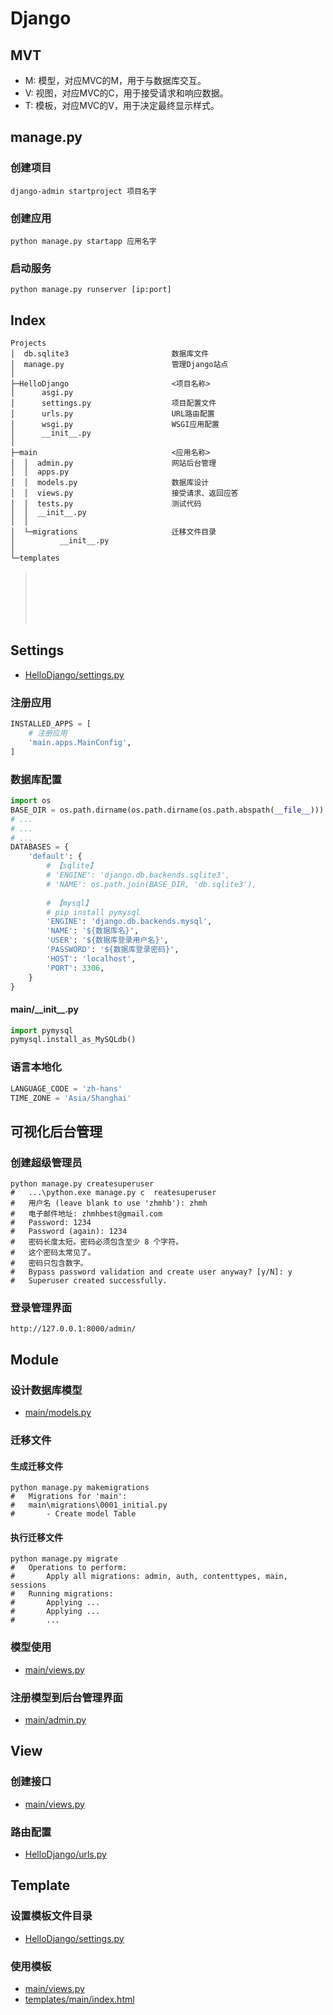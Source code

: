 # Django




## MVT
- M: 模型，对应MVC的M，用于与数据库交互。
- V: 视图，对应MVC的C，用于接受请求和响应数据。
- T: 模板，对应MVC的V，用于决定最终显示样式。




## manage.py
### 创建项目
```
django-admin startproject 项目名字
```
### 创建应用
```
python manage.py startapp 应用名字
```
### 启动服务
```
python manage.py runserver [ip:port]
```




## Index

    Projects
    │  db.sqlite3                       数据库文件
    │  manage.py                        管理Django站点
    │
    ├─HelloDjango                       <项目名称>
    │      asgi.py
    │      settings.py                  项目配置文件
    │      urls.py                      URL路由配置
    │      wsgi.py                      WSGI应用配置
    │      __init__.py
    │
    ├─main                              <应用名称>
    │  │  admin.py                      网站后台管理
    │  │  apps.py
    │  │  models.py                     数据库设计
    │  │  views.py                      接受请求、返回应答
    │  │  tests.py                      测试代码
    │  │  __init__.py
    │  │
    │  └─migrations                     迁移文件目录
    │          __init__.py
    │
    └─templates
>&nbsp;<br>&nbsp;
>&nbsp;<br>&nbsp;
>&nbsp;<br>&nbsp;
>&nbsp;<br>&nbsp;
## Settings
- [HelloDjango/settings.py](https://github.com/zhmhbest/HelloDjango/blob/master/HelloDjango/settings.py)
### 注册应用
```python
INSTALLED_APPS = [
    # 注册应用
    'main.apps.MainConfig', 
]
```

### 数据库配置
```python
import os
BASE_DIR = os.path.dirname(os.path.dirname(os.path.abspath(__file__)))
# ...
# ...
# ...
DATABASES = {
    'default': {
        # 【sqlite】
        # 'ENGINE': 'django.db.backends.sqlite3',
        # 'NAME': os.path.join(BASE_DIR, 'db.sqlite3'),
        
        # 【mysql】
        # pip install pymysql
        'ENGINE': 'django.db.backends.mysql',
        'NAME': '${数据库名}',
        'USER': '${数据库登录用户名}',
        'PASSWORD': '${数据库登录密码}',
        'HOST': 'localhost',
        'PORT': 3306,
    }
}
```
#### main/\_\_init\_\_.py
```python
import pymysql
pymysql.install_as_MySQLdb()
```

### 语言本地化
```python
LANGUAGE_CODE = 'zh-hans'
TIME_ZONE = 'Asia/Shanghai'
```




## 可视化后台管理
### 创建超级管理员
```
python manage.py createsuperuser
#   ...\python.exe manage.py c  reatesuperuser
#   用户名 (leave blank to use 'zhmhb'): zhmh
#   电子邮件地址: zhmhbest@gmail.com
#   Password: 1234
#   Password (again): 1234
#   密码长度太短。密码必须包含至少 8 个字符。
#   这个密码太常见了。
#   密码只包含数字。
#   Bypass password validation and create user anyway? [y/N]: y
#   Superuser created successfully.
```
### 登录管理界面
```
http://127.0.0.1:8000/admin/
```




## Module
### 设计数据库模型
- [main/models.py](https://github.com/zhmhbest/HelloDjango/blob/master/main/models.py)
### 迁移文件
#### 生成迁移文件
```
python manage.py makemigrations
#   Migrations for 'main':
#   main\migrations\0001_initial.py
#       - Create model Table
```
#### 执行迁移文件
```
python manage.py migrate
#   Operations to perform:
#       Apply all migrations: admin, auth, contenttypes, main, sessions
#   Running migrations:
#       Applying ...
#       Applying ...
#       ...
```
### 模型使用
- [main/views.py](https://github.com/zhmhbest/HelloDjango/blob/master/main/views.py)
### 注册模型到后台管理界面
- [main/admin.py](https://github.com/zhmhbest/HelloDjango/blob/master/main/admin.py)




## View
### 创建接口
- [main/views.py](https://github.com/zhmhbest/HelloDjango/blob/master/main/views.py)

### 路由配置
- [HelloDjango/urls.py](https://github.com/zhmhbest/HelloDjango/blob/master/HelloDjango/urls.py)




## Template
### 设置模板文件目录
- [HelloDjango/settings.py](https://github.com/zhmhbest/HelloDjango/blob/master/HelloDjango/settings.py)
### 使用模板
- [main/views.py](https://github.com/zhmhbest/HelloDjango/blob/master/main/views.py)
- [templates/main/index.html](https://github.com/zhmhbest/HelloDjango/blob/master/templates/main/index.html)
